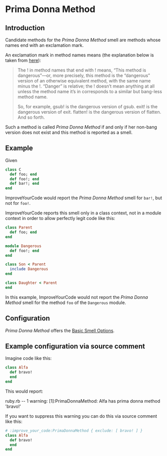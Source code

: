 # Prima Donna Method

## Introduction

Candidate methods for the _Prima Donna Method_ smell are methods whose names
end with an exclamation mark.

An exclamation mark in method names means (the explanation below is taken from
[here](http://dablog.rubypal.com/2007/8/15/bang-methods-or-danger-will-rubyist)):

> The ! in method names that end with ! means, “This method is dangerous”—or,
> more precisely, this method is the “dangerous” version of an otherwise
> equivalent method, with the same name minus the !. “Danger” is relative; the
> ! doesn’t mean anything at all unless the method name it’s in corresponds to
> a similar but bang-less method name.
> 
> So, for example, gsub! is the dangerous version of gsub. exit! is the
> dangerous version of exit. flatten! is the dangerous version of flatten. And
> so forth.

Such a method is called _Prima Donna Method_ if and only if her non-bang
version does not exist and this method is reported as a smell.

## Example

Given

```Ruby
class C
  def foo; end
  def foo!; end
  def bar!; end
end
```

ImproveYourCode would report the _Prima Donna Method_ smell for `bar!`, but not for `foo!`.

ImproveYourCode reports this smell only in a class context, not in a module context in order to allow perfectly legit code like this:


```Ruby
class Parent
  def foo; end
end

module Dangerous
  def foo!; end
end

class Son < Parent
  include Dangerous
end

class Daughter < Parent
end
```

In this example, ImproveYourCode would not report the _Prima Donna Method_ smell for the
method `foo` of the `Dangerous` module.

## Configuration

_Prima Donna Method_ offers the [Basic Smell Options](Basic-Smell-Options.md).

## Example configuration via source comment

Imagine code like this:

```Ruby
class Alfa
  def bravo!
  end
end
```

This would report:

>>
ruby.rb -- 1 warning:
  [1]:PrimaDonnaMethod: Alfa has prima donna method 'bravo!'

If you want to suppress this warning you can do this via source comment like this:

```Ruby
# :improve_your_code:PrimaDonnaMethod { exclude: [ bravo! ] }
class Alfa
  def bravo!
  end
end
```
